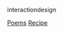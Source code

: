 interactiondesign

[Poems](/Users/ryanrusko/Desktop/interaction%20design/Poems/index.html) 
[Recipe](/Users/ryanrusko/Desktop/interaction%20design/recipe/index.html) 

